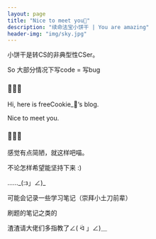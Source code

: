 ```yaml
---
layout: page
title: "Nice to meet you🍪"
description: "续命法宝小饼干 | You are amazing"
header-img: "img/sky.jpg"
---
```


小饼干是转CS的非典型性CSer。

So 大部分情况下写code = 写bug

### 🍪🍪🍪

Hi, here is freeCookie_🍪‘s blog.

Nice to meet you. 

### 🍪🍪🍪

感觉有点简陋，就这样吧喵。

不论怎样希望能坚持下来 :)

…..._(:з」∠)\_

可能会记录一些学习笔记（崇拜小土刀前辈）

刷题的笔记之类的

渣渣请大佬们多指教了∠( ᐛ 」∠)＿











